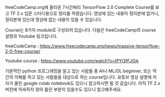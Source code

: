 freeCodeCamp.org에 올라온 7시간짜리 TensorFlow 2.0 Complete Course를 보고 TF 2.x 입문 스터디용으로 정리를 하였습니다. 영상에 있는 내용이 정리본에 없거나, 정리본에 있는데 영상에 없는 내용이 있을 수 있습니다. 

Course는 8가지 module로 구성되어 있습니다. 다음은 freeCodeCamp의 course 설명과 Youtube 링크입니다.

freeCodeCamp : https://www.freecodecamp.org/news/massive-tensorflow-2-0-free-course/

Youtube course : https://www.youtube.com/watch?v=tPYj3fFJGjk 

기본적인 python 프로그래밍을 알고 있는 사람들 중 AI나 ML/DL beginner, 또는 약간의 이해를 하고 있는 사람들을 대상으로 하는 course입니다. 유튜브 영상 설명에 저자가 올린 google colab notebook도 있으니 참고하시면 될 것 같습니다. 아직 TF 2.x 버전에 익숙하지 않아 틀린 부분이 있을수도 있으니 참고해주세요.

